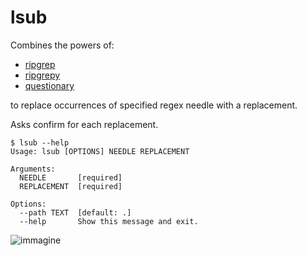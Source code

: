 # lsub

Combines the powers of:

- [ripgrep](https://www.github.com/BurntSushi/ripgrep)
- [ripgrepy](https://github.com/securisec/ripgrepy)
- [questionary](https://www.github.com/tmbo/questionary)

to replace occurrences of specified regex needle with a replacement.

Asks confirm for each replacement.

```
$ lsub --help
Usage: lsub [OPTIONS] NEEDLE REPLACEMENT

Arguments:
  NEEDLE       [required]
  REPLACEMENT  [required]

Options:
  --path TEXT  [default: .]
  --help       Show this message and exit.
```

![immagine](https://user-images.githubusercontent.com/1665365/178082508-308be6eb-537a-45fc-ad01-7b757a0af9b0.png)
